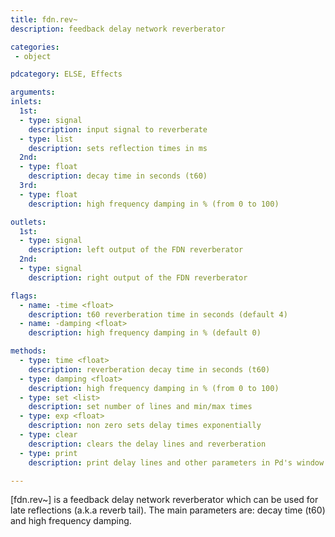 ```yaml
---
title: fdn.rev~
description: feedback delay network reverberator

categories:
 - object

pdcategory: ELSE, Effects

arguments:
inlets:
  1st:
  - type: signal
    description: input signal to reverberate
  - type: list
    description: sets reflection times in ms
  2nd:
  - type: float
    description: decay time in seconds (t60)
  3rd:
  - type: float
    description: high frequency damping in % (from 0 to 100)

outlets:
  1st:
  - type: signal
    description: left output of the FDN reverberator
  2nd:
  - type: signal
    description: right output of the FDN reverberator

flags:
  - name: -time <float>
    description: t60 reverberation time in seconds (default 4)
  - name: -damping <float>
    description: high frequency damping in % (default 0)

methods:
  - type: time <float>
    description: reverberation decay time in seconds (t60)
  - type: damping <float>
    description: high frequency damping in % (from 0 to 100)
  - type: set <list>
    description: set number of lines and min/max times
  - type: exp <float>
    description: non zero sets delay times exponentially
  - type: clear
    description: clears the delay lines and reverberation
  - type: print
    description: print delay lines and other parameters in Pd's window

---
```


[fdn.rev~] is a feedback delay network reverberator which can be used for late reflections (a.k.a reverb tail). The main parameters are: decay time (t60) and high frequency damping.

